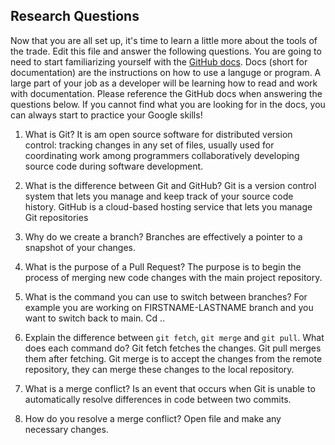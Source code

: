 ## Research Questions 

Now that you are all set up, it's time to learn a little more about the tools of the trade. Edit this file and answer the following questions. You are going to need to start familiarizing yourself with the [GitHub docs](https://docs.github.com/en). Docs (short for documentation) are the instructions on how to use a languge or program. A large part of your job as a developer will be learning how to read and work with documentation. Please reference the GitHub docs when answering the questions below. If you cannot find what you are looking for in the docs, you can always start to practice your Google skills!

1. What is Git? It is am open source software for distributed version control: tracking changes in any set of files, usually used for coordinating work among programmers collaboratively developing source code during software development.

2. What is the difference between Git and GitHub? Git is a version control system that lets you manage and keep track of your source code history. GitHub is a cloud-based hosting service that lets you manage Git repositories

3. Why do we create a branch? Branches are effectively a pointer to a snapshot of your changes.

4. What is the purpose of a Pull Request? The purpose is to begin the process of merging new code changes with the main project repository.

5. What is the command you can use to switch between branches? For example you are working on FIRSTNAME-LASTNAME branch and you want to switch back to main. Cd ..

6. Explain the difference between `git fetch`, `git merge` and `git pull`. What does each command do?  Git fetch fetches the changes. Git pull merges them after fetching. Git merge is to accept the changes from the remote repository, they can merge these changes to the local repository.

7. What is a merge conflict? Is an event that occurs when Git is unable to automatically resolve differences in code between two commits.

8. How do you resolve a merge conflict? Open file and make any necessary changes.
